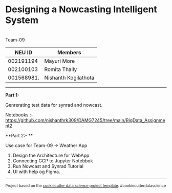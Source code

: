 
**Designing a Nowcasting Intelligent System**
==============================

<br>
Team-09


| NEU ID      | Members |
| ----------- | ----------- |
| 002191194   | Mayuri More    |
| 002100103   | Romita Thally  |
| 001568981.  | Nishanth Kogilathota |
------------

**Part 1:**

Genrerating test data for synrad and nowcast.

Notebooks :- https://github.com/nishanthrk309/DAMG7245/tree/main/BigData_Assignment2

**Part 2:- **

Use case for Team-09 -> Weather App

1. Design the Architecture for WebApp
2. Connecting GCP to Jupyter Notebbok
3. Run Nowcast and Synrad Tutorial
4. UI with help og Figma.

--------

<p><small>Project based on the <a target="_blank" href="https://drivendata.github.io/cookiecutter-data-science/">cookiecutter data science project template</a>. #cookiecutterdatascience</small></p>
